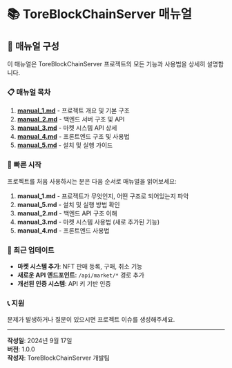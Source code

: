 # 📚 ToreBlockChainServer 매뉴얼

## 📖 매뉴얼 구성

이 매뉴얼은 ToreBlockChainServer 프로젝트의 모든 기능과 사용법을 상세히 설명합니다.

### 📋 매뉴얼 목차

1. **[manual_1.md](./manual_1.md)** - 프로젝트 개요 및 기본 구조
2. **[manual_2.md](./manual_2.md)** - 백엔드 서버 구조 및 API
3. **[manual_3.md](./manual_3.md)** - 마켓 시스템 API 상세
4. **[manual_4.md](./manual_4.md)** - 프론트엔드 구조 및 사용법
5. **[manual_5.md](./manual_5.md)** - 설치 및 실행 가이드

### 🚀 빠른 시작

프로젝트를 처음 사용하시는 분은 다음 순서로 매뉴얼을 읽어보세요:

1. **manual_1.md** - 프로젝트가 무엇인지, 어떤 구조로 되어있는지 파악
2. **manual_5.md** - 설치 및 실행 방법 확인
3. **manual_2.md** - 백엔드 API 구조 이해
4. **manual_3.md** - 마켓 시스템 사용법 (새로 추가된 기능)
5. **manual_4.md** - 프론트엔드 사용법

### 🔄 최근 업데이트

- **마켓 시스템 추가**: NFT 판매 등록, 구매, 취소 기능
- **새로운 API 엔드포인트**: `/api/market/*` 경로 추가
- **개선된 인증 시스템**: API 키 기반 인증

### 📞 지원

문제가 발생하거나 질문이 있으시면 프로젝트 이슈를 생성해주세요.

---

**작성일**: 2024년 9월 17일  
**버전**: 1.0.0  
**작성자**: ToreBlockChainServer 개발팀
